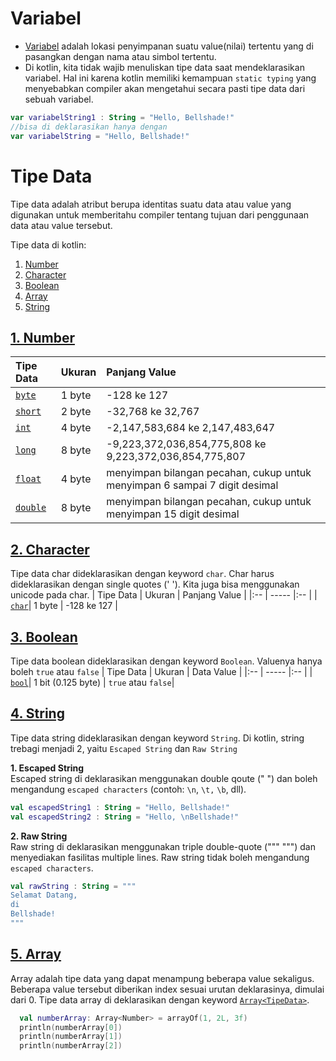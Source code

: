# Variabel
- [Variabel](Variabel.kt) adalah lokasi penyimpanan suatu value(nilai) tertentu yang di pasangkan dengan nama atau simbol tertentu.
- Di kotlin, kita tidak wajib menuliskan tipe data saat mendeklarasikan variabel. Hal ini karena kotlin memiliki kemampuan `static typing` yang menyebabkan compiler akan mengetahui secara pasti tipe data dari sebuah variabel.

```kotlin
var variabelString1 : String = "Hello, Bellshade!"
//bisa di deklarasikan hanya dengan
var variabelString = "Hello, Bellshade!"
```

# Tipe Data
Tipe data adalah atribut berupa identitas suatu data atau value yang digunakan untuk memberitahu compiler tentang tujuan dari penggunaan data atau value tersebut. 

Tipe data di kotlin:
1. [Number](Number.kt)
2. [Character](Char.kt)
3. [Boolean](Boolean.kt)
4. [Array](Array.kt)
5. [String](String.kt)

## [1. Number](Number.kt)

| Tipe Data     | Ukuran | Panjang Value                             |
|:--            | -----  |:--                                        |
| [`byte`](Number.kt)| 1 byte  | -128 ke 127                               |
| [`short`](Number.kt)| 2 byte | -32,768 ke 32,767                         |
| [`int`](Number.kt)| 4 byte | -2,147,583,684 ke 2,147,483,647           |
| [`long`](Number.kt)| 8 byte | -9,223,372,036,854,775,808 ke 9,223,372,036,854,775,807                                               |
| [`float`](Number.kt)| 4 byte | menyimpan bilangan pecahan, cukup untuk menyimpan 6 sampai 7 digit desimal                                   |
| [`double`](Number.kt)| 8 byte | menyimpan bilangan pecahan, cukup untuk menyimpan 15 digit desimal                                           |

## [2. Character](Char.kt)
Tipe data char dideklarasikan dengan keyword `char`. Char harus dideklarasikan dengan single quotes (' '). Kita juga bisa menggunakan unicode pada char. 
| Tipe Data     | Ukuran | Panjang Value                             |
|:--            | -----  |:--                                        |
| [`char`](Char.kt)| 1 byte  | -128 ke 127                               |

## [3. Boolean](Boolean.kt)
Tipe data boolean dideklarasikan dengan keyword `Boolean`. Valuenya hanya boleh `true` atau `false` 
| Tipe Data     | Ukuran | Data Value                             |
|:--            | -----  |:--                                        |
| [`bool`](Boolean.kt)| 1 bit (0.125 byte)  | `true` atau `false`|

## [4. String](String.kt)
Tipe data string dideklarasikan dengan keyword `String`. Di kotlin, string trebagi menjadi 2, yaitu `Escaped String` dan `Raw String`

**1. Escaped String**\
Escaped string di deklarasikan menggunakan double qoute (" ") dan boleh mengandung `escaped characters` (contoh: `\n`, `\t,` `\b`, dll).
```kotlin
val escapedString1 : String = "Hello, Bellshade!"
val escapedString2 : String = "Hello, \nBellshade!"
```

**2. Raw String**\
Raw string di deklarasikan menggunakan triple double-quote (""" """) dan menyediakan fasilitas multiple lines. Raw string tidak boleh mengandung `escaped characters`.
```kotlin
val rawString : String = """
Selamat Datang, 
di
Bellshade!
"""
```

## [5. Array](Array.kt)
Array adalah tipe data yang dapat menampung beberapa value sekaligus. Beberapa value tersebut diberikan index sesuai urutan deklarasinya, dimulai dari 0. Tipe data array di deklarasikan dengan keyword [`Array<TipeData>`](Array.kt).

```kotlin
  val numberArray: Array<Number> = arrayOf(1, 2L, 3f)
  println(numberArray[0])
  println(numberArray[1])
  println(numberArray[2])
  ```

